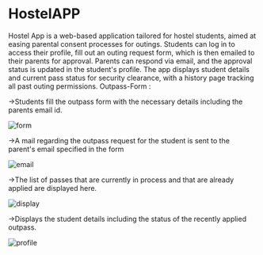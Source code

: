 # HostelAPP
Hostel App is a web-based application tailored for  hostel students, aimed at easing parental consent processes for outings. Students can log in to access their profile, fill out an outing request form, which is then emailed to their parents for approval. Parents can respond via email, and the approval status is updated in the student's profile. The app displays student details and current pass status for security clearance, with a history page tracking all past outing permissions.
Outpass-Form :

->Students fill the outpass form with the necessary details including the parents email id.

![form](https://github.com/AdhiyamanGE/HostelAPP/assets/54020582/b2c8638f-9e8a-4361-ac0e-63f724737478)

->A mail regarding the outpass request for the student is sent to the parent's email specified in the form

![email](https://github.com/AdhiyamanGE/HostelAPP/assets/54020582/30f5923f-c198-4063-ad7c-2bd8802669a5)

->The list of passes that are currently in process and that are already applied are displayed here.

![display](https://github.com/AdhiyamanGE/HostelAPP/assets/54020582/cdadb4cf-2910-4408-8dc7-c08abd85cf9b)

->Displays the student details including the status of the recently applied outpass.

![profile](https://github.com/AdhiyamanGE/HostelAPP/assets/54020582/6d758185-cc1f-494c-93e0-a6155170f4a6)
